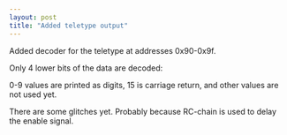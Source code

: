 ```yaml
---
layout: post
title: "Added teletype output"
---
```


Added decoder for the teletype at addresses 0x90-0x9f.

Only 4 lower bits of the data are decoded:

0-9 values are printed as digits, 15 is carriage return, and other values are not used yet.

There are some glitches yet. Probably because RC-chain is used to delay the enable signal.
